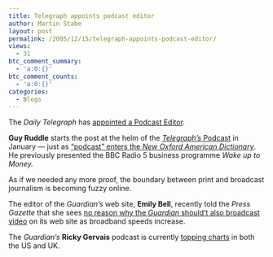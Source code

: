 ```yaml
---
title: Telegraph appoints podcast editor
author: Martin Stabe
layout: post
permalink: /2005/12/15/telegraph-appoints-podcast-editor/
views:
  - 31
btc_comment_summary:
  - 'a:0:{}'
btc_comment_counts:
  - 'a:0:{}'
categories:
  - Blogs
---
```

The *Daily Telegraph* has [appointed a Podcast Editor][1].

**Guy Ruddle** starts the post at the helm of the [*Telegraph&rsquo;s* Podcast][2] in January &mdash; just as [&ldquo;podcast&rdquo; enters the *New Oxford American Dictionary*][3]. He previously presented the BBC Radio 5 business programme *Wake up to Money.*

As if we needed any more proof, the boundary between print and broadcast journalism is becoming fuzzy online.

The editor of the *Guardian&rsquo;s* web site, **Emily Bell**, recently told the *Press Gazette* that she sees [no reason why the *Guardian* should&rsquo;t also broadcast video][4] on its web site as broadband speeds increase.

The *Guardian&rsquo;s* **Ricky Gervais** podcast is currently [topping charts][5] in both the US and UK.

 [1]: http://www.ukaop.org.uk/cgi-bin/go.pl/news/article.html?uid=774
 [2]: http://www.telegraph.co.uk/portal/main.jhtml;jsessionid=EK1KG0DN2TEINQFIQMGCFF4AVCBQUIV0?view=CAMPAIGN&grid=P9&pg=%2FETHtml/content/promotions/podcast/podcast.jhtml&pc=podcast&_requestid=224152
 [3]: http://www.ukaop.org.uk/cgi-bin/go.pl/news/article.html?uid=768
 [4]: http://www.pressgazette.co.uk/article/011205/guardian_in_exclusive_gervais_podcast_deal
 [5]: http://today.reuters.com/news/newsArticle.aspx?type=industryNews&storyID=2005-12-14T100107Z_01_HO435970_RTRIDST_0_INDUSTRY-GERVAIS-DC.XML&archived=False